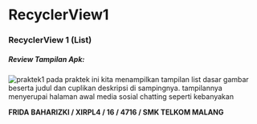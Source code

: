 # RecyclerView1

### RecyclerView 1 (List)

##### Review Tampilan Apk:
![praktek1](https://cloud.githubusercontent.com/assets/22098189/20031488/cf0feba4-a3aa-11e6-9ec6-ae1962a9cd43.png)
pada praktek ini kita menampilkan tampilan list dasar gambar beserta judul dan cuplikan deskripsi di sampingnya. tampilannya menyerupai halaman awal media sosial chatting seperti kebanyakan

**FRIDA BAHARIZKI / XIRPL4 / 16 / 4716 / SMK TELKOM MALANG**
